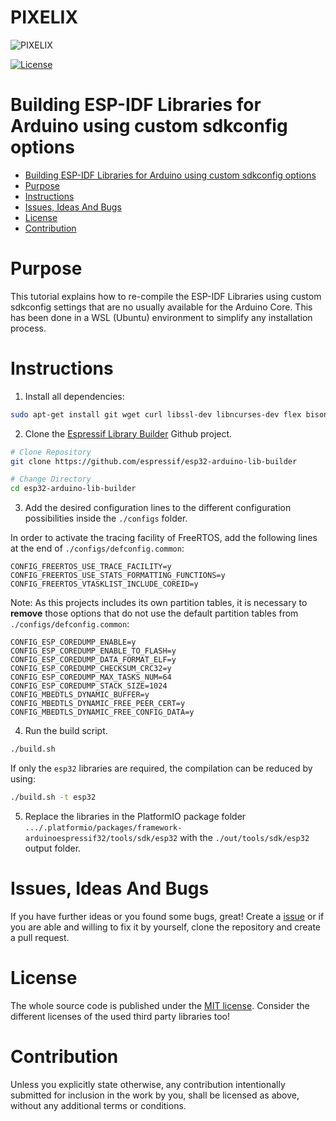 # PIXELIX <!-- omit in toc -->
![PIXELIX](./images/LogoBlack.png)

[![License](https://img.shields.io/badge/license-MIT-blue.svg)](http://choosealicense.com/licenses/mit/)

# Building ESP-IDF Libraries for Arduino using custom sdkconfig options

* [Building ESP-IDF Libraries for Arduino using custom sdkconfig options](#building-esp-idf-libraries-for-arduino-using-custom-sdkconfig-options)
* [Purpose](#purpose)
* [Instructions](#instructions)
* [Issues, Ideas And Bugs](#issues-ideas-and-bugs)
* [License](#license)
* [Contribution](#contribution)

# Purpose

This tutorial explains how to re-compile the ESP-IDF Libraries using custom sdkconfig settings that are no usually available for the Arduino Core.
This has been done in a WSL (Ubuntu) environment to simplify any installation process.

# Instructions

1. Install all dependencies:

``` bash
sudo apt-get install git wget curl libssl-dev libncurses-dev flex bison gperf python python-pip python-setuptools python-serial python-click python-cryptography python-future python-pyparsing python-pyelftools cmake ninja-build ccache jq
```

2. Clone the [Espressif Library Builder](https://github.com/espressif/esp32-arduino-lib-builder) Github project.

``` bash
# Clone Repository
git clone https://github.com/espressif/esp32-arduino-lib-builder

# Change Directory
cd esp32-arduino-lib-builder
```

3. Add the desired configuration lines to the different configuration possibilities inside the `./configs` folder.

In order to activate the tracing facility of FreeRTOS, add the following lines at the end of `./configs/defconfig.common`:

```
CONFIG_FREERTOS_USE_TRACE_FACILITY=y
CONFIG_FREERTOS_USE_STATS_FORMATTING_FUNCTIONS=y
CONFIG_FREERTOS_VTASKLIST_INCLUDE_COREID=y
```

Note:
As this projects includes its own partition tables, it is necessary to **remove** those options that do not use the default partition tables from `./configs/defconfig.common`:

```
CONFIG_ESP_COREDUMP_ENABLE=y
CONFIG_ESP_COREDUMP_ENABLE_TO_FLASH=y
CONFIG_ESP_COREDUMP_DATA_FORMAT_ELF=y
CONFIG_ESP_COREDUMP_CHECKSUM_CRC32=y
CONFIG_ESP_COREDUMP_MAX_TASKS_NUM=64
CONFIG_ESP_COREDUMP_STACK_SIZE=1024
CONFIG_MBEDTLS_DYNAMIC_BUFFER=y
CONFIG_MBEDTLS_DYNAMIC_FREE_PEER_CERT=y
CONFIG_MBEDTLS_DYNAMIC_FREE_CONFIG_DATA=y
```

4. Run the build script.

``` bash
./build.sh
```

If only the `esp32` libraries are required, the compilation can be reduced by using:

``` bash
./build.sh -t esp32
```

5. Replace the libraries in the PlatformIO package folder `.../.platformio/packages/framework-arduinoespressif32/tools/sdk/esp32` with the `./out/tools/sdk/esp32` output folder.

# Issues, Ideas And Bugs
If you have further ideas or you found some bugs, great! Create a [issue](https://github.com/BlueAndi/Pixelix/issues) or if you are able and willing to fix it by yourself, clone the repository and create a pull request.

# License
The whole source code is published under the [MIT license](http://choosealicense.com/licenses/mit/).
Consider the different licenses of the used third party libraries too!

# Contribution
Unless you explicitly state otherwise, any contribution intentionally submitted for inclusion in the work by you, shall be licensed as above, without any
additional terms or conditions.